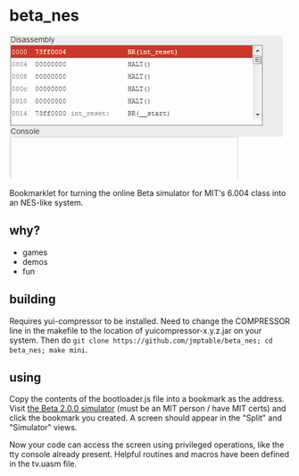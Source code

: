 beta_nes
========

![](doc/beta_nes.gif)

Bookmarklet for turning the online Beta simulator for MIT's 6.004 class into an NES-like system.

why?
----

* games
* demos
* fun

building
--------

Requires yui-compressor to be installed. Need to change the COMPRESSOR line in the makefile to the location of yuicompressor-x.y.z.jar on your system. Then do `git clone https://github.com/jmptable/beta_nes; cd beta_nes; make mini`.

using
-----

Copy the contents of the bootloader.js file into a bookmark as the address. Visit [the Beta 2.0.0 simulator](https://6004.mit.edu/coursewarex/bsim.html) (must be an MIT person / have MIT certs) and click the bookmark you created. A screen should appear in the "Split" and "Simulator" views.

Now your code can access the screen using privileged operations, like the tty console already present. Helpful routines and macros have been defined in the tv.uasm file.
